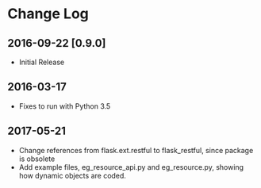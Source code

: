 
# Change Log

## 2016-09-22 [0.9.0]
- Initial Release
## 2016-03-17
- Fixes to run with Python 3.5
## 2017-05-21
- Change references from flask.ext.restful to flask_restful, since package is obsolete
- Add example files, eg_resource_api.py and eg_resource.py, showing how dynamic objects are coded.
